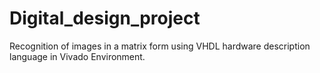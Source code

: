 # Digital_design_project
Recognition of images in a matrix form using VHDL hardware description language in Vivado Environment.
